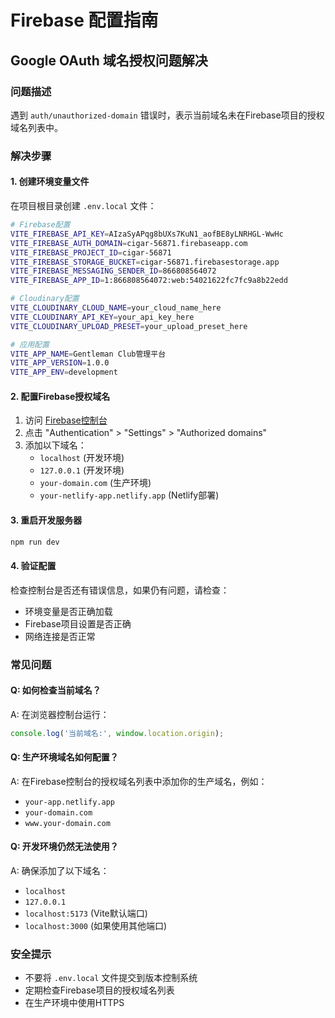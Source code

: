 # Firebase 配置指南

## Google OAuth 域名授权问题解决

### 问题描述
遇到 `auth/unauthorized-domain` 错误时，表示当前域名未在Firebase项目的授权域名列表中。

### 解决步骤

#### 1. 创建环境变量文件
在项目根目录创建 `.env.local` 文件：

```bash
# Firebase配置
VITE_FIREBASE_API_KEY=AIzaSyAPqg8bUXs7KuN1_aofBE8yLNRHGL-WwHc
VITE_FIREBASE_AUTH_DOMAIN=cigar-56871.firebaseapp.com
VITE_FIREBASE_PROJECT_ID=cigar-56871
VITE_FIREBASE_STORAGE_BUCKET=cigar-56871.firebasestorage.app
VITE_FIREBASE_MESSAGING_SENDER_ID=866808564072
VITE_FIREBASE_APP_ID=1:866808564072:web:54021622fc7fc9a8b22edd

# Cloudinary配置
VITE_CLOUDINARY_CLOUD_NAME=your_cloud_name_here
VITE_CLOUDINARY_API_KEY=your_api_key_here
VITE_CLOUDINARY_UPLOAD_PRESET=your_upload_preset_here

# 应用配置
VITE_APP_NAME=Gentleman Club管理平台
VITE_APP_VERSION=1.0.0
VITE_APP_ENV=development
```

#### 2. 配置Firebase授权域名

1. 访问 [Firebase控制台](https://console.firebase.google.com/project/cigar-56871/authentication/settings)
2. 点击 "Authentication" > "Settings" > "Authorized domains"
3. 添加以下域名：
   - `localhost` (开发环境)
   - `127.0.0.1` (开发环境)
   - `your-domain.com` (生产环境)
   - `your-netlify-app.netlify.app` (Netlify部署)

#### 3. 重启开发服务器
```bash
npm run dev
```

#### 4. 验证配置
检查控制台是否还有错误信息，如果仍有问题，请检查：
- 环境变量是否正确加载
- Firebase项目设置是否正确
- 网络连接是否正常

### 常见问题

#### Q: 如何检查当前域名？
A: 在浏览器控制台运行：
```javascript
console.log('当前域名:', window.location.origin);
```

#### Q: 生产环境域名如何配置？
A: 在Firebase控制台的授权域名列表中添加你的生产域名，例如：
- `your-app.netlify.app`
- `your-domain.com`
- `www.your-domain.com`

#### Q: 开发环境仍然无法使用？
A: 确保添加了以下域名：
- `localhost`
- `127.0.0.1`
- `localhost:5173` (Vite默认端口)
- `localhost:3000` (如果使用其他端口)

### 安全提示
- 不要将 `.env.local` 文件提交到版本控制系统
- 定期检查Firebase项目的授权域名列表
- 在生产环境中使用HTTPS
